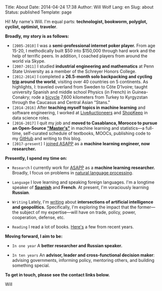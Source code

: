 Title: About
Date: 2014-04-24 17:38
Author: Will Wolf
Lang: en
Slug: about
Status: published
Template: page

Hi! My name's Will. I'm equal parts: **technologist, bookworm, polyglot, cyclist, optimist, traveler**.

**Broadly, my story is as follows:**

- `[2005-2010]` I was a **semi-professional internet poker player.** From age 15-20, I methodically built $50 into $150,000 through hard work and the help of terrific peers. In addition, I coached players from around the world via Skype.
- `[2007-2011]` I studied **industrial engineering and mathematics** at Penn State University as a member of the Schreyer Honors College.
- `[2012-2014]` I completed a **26.5-month solo backpacking and cycling [trip](http://www.willtravellife.com) around the world**, visiting over 40 countries on 5 continents. As highlights, I: traveled overland from Sweden to Côte D’Ivoire; taught university Spanish and middle school Physics (in French) in Guinea-Conakry; rode a [bicycle](http://willtravellife.com/category/will-bikes-central-asia/) 7,600 kilometers from Turkey to Kyrgyzstan through the Caucasus and Central Asian “Stans."
- `[2014-2016]` After **teaching myself topics in machine learning** and software engineering, I worked at [LiveAuctioneers](https://www.liveauctioneers.com) and [ShopKeep](https://www.shopkeep.com) in data science roles.
- `[2016-2017]` I quit my job and **moved to Casablanca, Morocco to pursue an Open-Source ["Master's"]({filename}/life/my-open-source-machine-learning-masters-in-casablanca-morocco.md)** in machine learning and statistics—a full-time, self-curated schedule of textbooks, MOOCs, publishing code to my [GitHub](https://github.com/cavaunpeu) and writing to this blog.
- `[2017-present]` I [joined ASAPP]({filename}/life/joining-asapp.md) as a **machine learning engineer, now researcher.**

**Presently, I spend my time on:**

- `Research` I currently work for [ASAPP](https://www.asapp.com/) as a **machine learning researcher.** Broadly, I focus on problems in [natural language processing](https://en.wikipedia.org/wiki/Natural_language_processing).

- `Language` I love learning and speaking foreign languages. I'm a longtime speaker of **[Spanish](http://willwolf.io/es/)** and **French**. At present, I'm voraciously learning **Russian**.

- `Writing` Lately, I'm [writing](http://willwolf.io/geopolitics/) about **intersections of artificial intelligence and geopolitics.** Specifically, I'm exploring the impact that the former—the subject of my expertise—will have on trade, policy, power, cooperation, defense, etc.

- `Reading` I read a lot of books. [Here's](http://willwolf.io/books/) a few from recent years.

**Moving forward, I aim to be:**

- `In one year` A **better researcher and Russian speaker.**

- `In ten years` An **advisor, leader and cross-functional decision maker**: advising governments, informing policy, mentoring others, and building something special.

**To get in touch, please see the contact links below.**

Will
